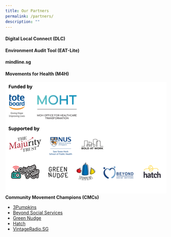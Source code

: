 ```yaml
---
title: Our Partners
permalink: /partners/
description: ""
---
```

#### **Digital Local Connect (DLC)**

#### **Environment Audit Tool (EAT-Lite)**

#### **mindline.sg**

#### **Movements for Health (M4H)**
![](/images/partners%20logos%20draft.png)
**Community Movement Champions (CMCs)**
* [3Pumpkins](https://www.3pumpkins.co/)
* [Beyond Social Services](https://www.beyond.org.sg/)
* [Green Nudge](https://www.greennudge.sg/)
* [Hatch](https://www.hatch.sg/)
* [VintageRadio.SG](https://www.vintageradio.sg/#/)